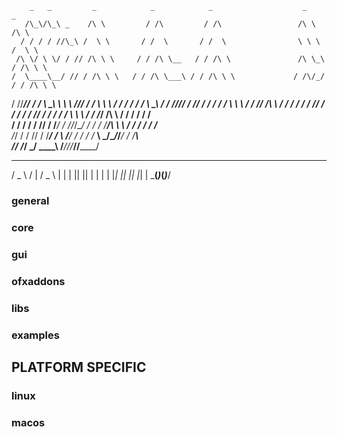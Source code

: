         _   _         _            _            _                    _           _      
       /\_\/\_\ _    /\ \         / /\         / /\                 /\ \       /\ \     
      / / / / //\_\ /  \ \       / /  \       / /  \                \ \ \     /  \ \    
     /\ \/ \ \/ / // /\ \ \     / / /\ \__   / / /\ \               /\ \_\   / /\ \ \   
    /  \____\__/ // / /\ \ \   / / /\ \___\ / / /\ \ \             / /\/_/  / / /\ \ \  
   / /\/________// / /  \ \_\  \ \ \ \/___// / /  \ \ \           / / /    / / /  \ \_\ 
  / / /\/_// / // / /   / / /   \ \ \     / / /___/ /\ \         / / /    / / /    \/_/ 
 / / /    / / // / /   / / /_    \ \ \   / / /_____/ /\ \       / / /    / / /          
/ / /    / / // / /___/ / //_/\__/ / /  / /_________/\ \ \  ___/ / /__  / / /________   
\/_/    / / // / /____\/ / \ \/___/ /  / / /_       __\ \_\/\__\/_/___\/ / /_________\  
        \/_/ \/_________/   \_____\/   \_\___\     /____/_/\/_________/\/____________/  
                                                                                        


  ___   _   ___  
 / _ \ / | / _ \ 
| | | || || | | |
| |_| || || |_| |
 \___(_)_(_)___/ 
                 

### general

### core

### gui

### ofxaddons

### libs

### examples


PLATFORM SPECIFIC
-----------------

### linux

### macos

